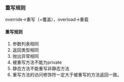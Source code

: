 ### 重写规则

override->重写（=覆盖），overload->重载

#### 重写规则

1. 参数列表相同
2. 返回类型相同
3. 抛出异常相同
4. 被重写方法不能为private
5. 静态方法不能重写非静态方法
6. 重写方法的访问修饰符一定大于被重写的方法返回一致。
